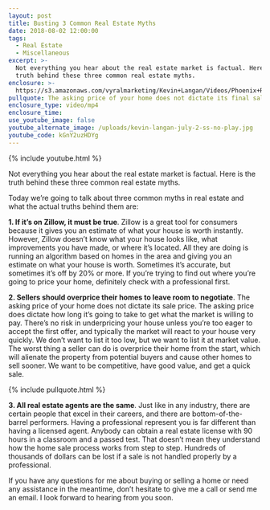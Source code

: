 ```yaml
---
layout: post
title: Busting 3 Common Real Estate Myths
date: 2018-08-02 12:00:00
tags:
  - Real Estate
  - Miscellaneous
excerpt: >-
  Not everything you hear about the real estate market is factual. Here is the
  truth behind these three common real estate myths.
enclosure: >-
  https://s3.amazonaws.com/vyralmarketing/Kevin+Langan/Videos/Phoenix+Real+Estate+Agent+-+Busting+3+Common+Real+Estate+Myths.mp4
pullquote: The asking price of your home does not dictate its final sale price.
enclosure_type: video/mp4
enclosure_time:
use_youtube_image: false
youtube_alternate_image: /uploads/kevin-langan-july-2-ss-no-play.jpg
youtube_code: kGnY2uzHDYg
---
```


{% include youtube.html %}

Not everything you hear about the real estate market is factual. Here is the truth behind these three common real estate myths.

Today we’re going to talk about three common myths in real estate and what the actual truths behind them are:

**1. If it’s on Zillow, it must be true**. Zillow is a great tool for consumers because it gives you an estimate of what your house is worth instantly. However, Zillow doesn’t know what your house looks like, what improvements you have made, or where it’s located. All they are doing is running an algorithm based on homes in the area and giving you an estimate on what your house is worth. Sometimes it’s accurate, but sometimes it’s off by 20% or more. If you’re trying to find out where you’re going to price your home, definitely check with a professional first.

**2. Sellers should overprice their homes to leave room to negotiate**. The asking price of your home does not dictate its sale price. The asking price does dictate how long it’s going to take to get what the market is willing to pay. There’s no risk in underpricing your house unless you’re too eager to accept the first offer, and typically the market will react to your house very quickly. We don’t want to list it too low, but we want to list it at market value. The worst thing a seller can do is overprice their home from the start, which will alienate the property from potential buyers and cause other homes to sell sooner. We want to be competitive, have good value, and get a quick sale.

{% include pullquote.html %}

**3. All real estate agents are the same**. Just like in any industry, there are certain people that excel in their careers, and there are bottom-of-the-barrel performers. Having a professional represent you is far different than having a licensed agent. Anybody can obtain a real estate license with 90 hours in a classroom and a passed test. That doesn’t mean they understand how the home sale process works from step to step. Hundreds of thousands of dollars can be lost if a sale is not handled properly by a professional.

If you have any questions for me about buying or selling a home or need any assistance in the meantime, don’t hesitate to give me a call or send me an email. I look forward to hearing from you soon.